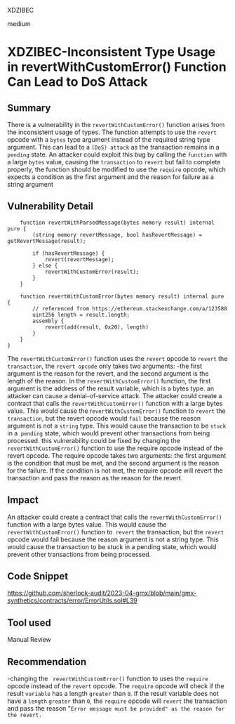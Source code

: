 XDZIBEC

medium

# XDZIBEC-Inconsistent Type Usage in revertWithCustomError() Function Can Lead to DoS Attack

## Summary

There is a vulnerability in the `revertWithCustomError()` function arises from the inconsistent usage of types. The function attempts to use the `revert` opcode with a `bytes` type argument instead of the required string type argument. This can lead to a `(DoS) attack` as the transaction remains in a `pending` state. An attacker could exploit this bug by calling the `function` with a large `bytes` value, causing the `transaction` to `revert` but fail to complete properly, the function should be modified to use the `require` opcode, which expects a condition as the first argument and the reason for failure as a string argument

## Vulnerability Detail

```solidity
    function revertWithParsedMessage(bytes memory result) internal pure {
        (string memory revertMessage, bool hasRevertMessage) = getRevertMessage(result);

        if (hasRevertMessage) {
            revert(revertMessage);
        } else {
            revertWithCustomError(result);
        }
    }

    function revertWithCustomError(bytes memory result) internal pure {
        // referenced from https://ethereum.stackexchange.com/a/123588
        uint256 length = result.length;
        assembly {
            revert(add(result, 0x20), length)
        }
    }
}
```

The `revertWithCustomError()` function uses the `revert` opcode to `revert` the `transaction`, the `revert opcode` only takes two arguments: -the first argument is the reason for the revert, and the second argument is the length of the reason. In the `revertWithCustomError()` function, the first argument is the address of the result variable, which is a bytes type. 
an attacker can  cause a denial-of-service attack. The attacker could create a contract that calls the `revertWithCustomError()` function with a large bytes value. This would cause the r`evertWithCustomError()` function to `revert` the `transaction`, but the revert opcode would `fail` because the reason argument is not a `string` type. This would cause the transaction to be `stuck` in a` pending` state, which would prevent other transactions from being processed.
this vulnerability could be fixed by changing the `revertWithCustomError()` function to use the require opcode instead of the revert opcode. The require opcode takes two arguments: the first argument is the condition that must be met, and the second argument is the reason for the failure. If the condition is not met, the require opcode will revert the transaction and pass the reason as the reason for the revert.

## Impact

An attacker could create a contract that calls the `revertWithCustomError()` function with a large bytes value. This would cause the `revertWithCustomError()` function to` revert` the transaction, but the `revert `opcode would fail because the reason argument is not a string type. This would cause the transaction to be stuck in a pending state, which would prevent other transactions from being processed.

## Code Snippet

https://github.com/sherlock-audit/2023-04-gmx/blob/main/gmx-synthetics/contracts/error/ErrorUtils.sol#L39

## Tool used

Manual Review

## Recommendation

-changing the ` revertWithCustomError()` function to uses the `require` opcode instead of the `revert` opcode. The `require` opcode will check if the result `variable` has a length `greater` than `0`. If the result variable does not have a `length` `greater` than `0`, the `require` opcode will `revert` the transaction and pass the reason "`Error message must be provided" as the reason for the revert.`

